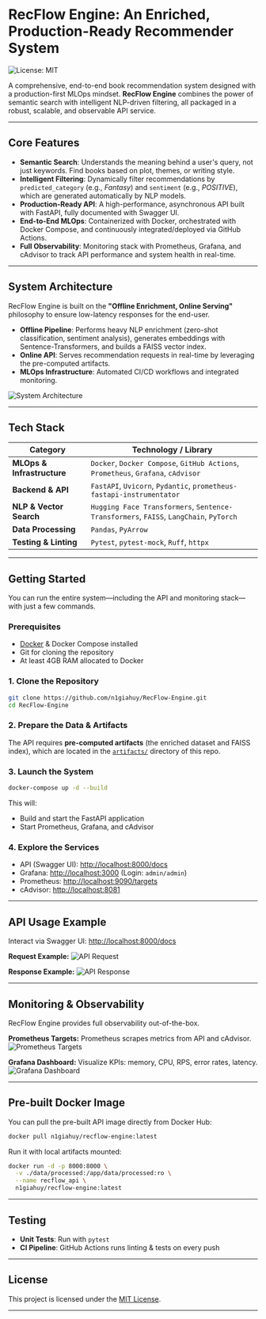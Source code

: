 # RecFlow Engine: An Enriched, Production-Ready Recommender System

![License: MIT](https://img.shields.io/badge/License-MIT-yellow.svg?style=flat-square)

A comprehensive, end-to-end book recommendation system designed with a production-first MLOps mindset. **RecFlow Engine** combines the power of semantic search with intelligent NLP-driven filtering, all packaged in a robust, scalable, and observable API service.

---

## Core Features
- **Semantic Search**: Understands the meaning behind a user's query, not just keywords. Find books based on plot, themes, or writing style.  
- **Intelligent Filtering**: Dynamically filter recommendations by `predicted_category` (e.g., *Fantasy*) and `sentiment` (e.g., *POSITIVE*), which are generated automatically by NLP models.  
- **Production-Ready API**: A high-performance, asynchronous API built with FastAPI, fully documented with Swagger UI.  
- **End-to-End MLOps**: Containerized with Docker, orchestrated with Docker Compose, and continuously integrated/deployed via GitHub Actions.  
- **Full Observability**: Monitoring stack with Prometheus, Grafana, and cAdvisor to track API performance and system health in real-time.  

---

## System Architecture

RecFlow Engine is built on the **"Offline Enrichment, Online Serving"** philosophy to ensure low-latency responses for the end-user.

- **Offline Pipeline**: Performs heavy NLP enrichment (zero-shot classification, sentiment analysis), generates embeddings with Sentence-Transformers, and builds a FAISS vector index.  
- **Online API**: Serves recommendation requests in real-time by leveraging the pre-computed artifacts.  
- **MLOps Infrastructure**: Automated CI/CD workflows and integrated monitoring.  

![System Architecture](./images/pipeline.png)

---

## Tech Stack

| Category                  | Technology / Library                                                                |
| ------------------------- | ----------------------------------------------------------------------------------- |
| **MLOps & Infrastructure**| `Docker`, `Docker Compose`, `GitHub Actions`, `Prometheus`, `Grafana`, `cAdvisor`     |
| **Backend & API**         | `FastAPI`, `Uvicorn`, `Pydantic`, `prometheus-fastapi-instrumentator`               |
| **NLP & Vector Search**   | `Hugging Face Transformers`, `Sentence-Transformers`, `FAISS`, `LangChain`, `PyTorch` |
| **Data Processing**       | `Pandas`, `PyArrow`                                                                 |
| **Testing & Linting**     | `Pytest`, `pytest-mock`, `Ruff`, `httpx`                                            

---

## Getting Started

You can run the entire system—including the API and monitoring stack—with just a few commands.

### Prerequisites
- [Docker](https://www.docker.com/) & Docker Compose installed  
- Git for cloning the repository  
- At least 4GB RAM allocated to Docker  

### 1. Clone the Repository
```bash
git clone https://github.com/n1giahuy/RecFlow-Engine.git
cd RecFlow-Engine
````

### 2. Prepare the Data & Artifacts

The API requires **pre-computed artifacts** (the enriched dataset and FAISS index), which are located in the [`artifacts/`](./artifacts) directory of this repo.

### 3. Launch the System

```bash
docker-compose up -d --build
```

This will:

* Build and start the FastAPI application
* Start Prometheus, Grafana, and cAdvisor

### 4. Explore the Services

* API (Swagger UI): [http://localhost:8000/docs](http://localhost:8000/docs)
* Grafana: [http://localhost:3000](http://localhost:3000) (Login: `admin/admin`)
* Prometheus: [http://localhost:9090/targets](http://localhost:9090/targets)
* cAdvisor: [http://localhost:8081](http://localhost:8081)

---

## API Usage Example

Interact via Swagger UI: [http://localhost:8000/docs](http://localhost:8000/docs)

**Request Example:**
![API Request](./images/fastapi_01.png)

**Response Example:**
![API Response](./images/fastapi_02.png)

---

## Monitoring & Observability

RecFlow Engine provides full observability out-of-the-box.

**Prometheus Targets:**
Prometheus scrapes metrics from API and cAdvisor.
![Prometheus Targets](./images/Prometheus.png)

**Grafana Dashboard:**
Visualize KPIs: memory, CPU, RPS, error rates, latency.
![Grafana Dashboard](./images/Grafana.png)

---

## Pre-built Docker Image

You can pull the pre-built API image directly from Docker Hub:

```bash
docker pull n1giahuy/recflow-engine:latest
```

Run it with local artifacts mounted:

```bash
docker run -d -p 8000:8000 \
  -v ./data/processed:/app/data/processed:ro \
  --name recflow_api \
  n1giahuy/recflow-engine:latest
```

---

## Testing

* **Unit Tests**: Run with `pytest`
* **CI Pipeline**: GitHub Actions runs linting & tests on every push
---

## License

This project is licensed under the [MIT License](./LICENSE).

---
